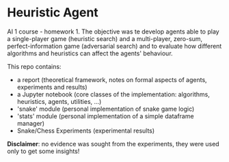 # Heuristic Agent
AI 1 course - homework 1. The objective was te develop agents able to play a single-player game (heuristic search) and a multi-player, zero-sum, perfect-information game (adversarial search) and to evaluate how different algorithms and heuristics can affect the agents' behaviour.

This repo contains:
* a report (theoretical framework, notes on formal aspects of agents, experiments and results)
* a Jupyter notebook (core classes of the implementation: algorithms, heuristics, agents, utilities, ...)
* 'snake' module (personal implementation of snake game logic)
* 'stats' module (personal implementation of a simple dataframe manager)
* Snake/Chess Experiments (experimental results)

**Disclaimer**: no evidence was sought from the experiments, they were used only to get some insights!
